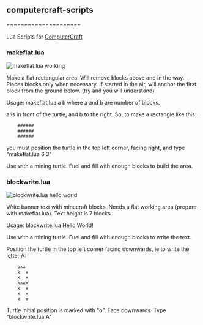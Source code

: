 ## computercraft-scripts
=====================

Lua Scripts for [ComputerCraft](http://www.computercraft.info)

### makeflat.lua

![makeflat.lua working](http://ekenberg.github.io/computercraft-scripts/images/makeflat-working.png)

Make a flat rectangular area. Will remove blocks above and in the way. Places blocks only when necessary. If started in the air, will anchor the first block from the ground below. (try and you will understand)

Usage: makeflat.lua a b
where a and b are number of blocks.

a is in front of the turtle, and b to the right. So, to make a rectangle like this:

		######
		######
		######

you must position the turtle in the top left corner, facing right, and type "makeflat.lua 6 3"

Use with a mining turtle. Fuel and fill with enough blocks to build the area.

### blockwrite.lua

![blockwrite.lua hello world](http://ekenberg.github.io/computercraft-scripts/images/blockwrite-hello-world.png)

Write banner text with minecraft blocks. Needs a flat working area (prepare with makeflat.lua). Text height is 7 blocks.

Usage: blockwrite.lua Hello World!

Use with a mining turtle. Fuel and fill with enough blocks to write the text.

Position the turtle in the top left corner facing downwards, ie to write the letter A:

		oxx
		x  x
		x  x
		xxxx
		x  x
		x  x
		x  x

Turtle initial position is marked with "o". Face downwards. Type "blockwrite.lua A"

